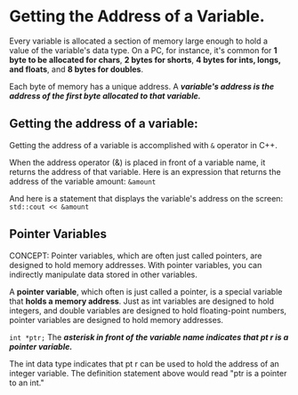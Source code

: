 # Getting the Address of a Variable.
Every variable is allocated a section of memory large enough to hold a value of the variable's data type. On a PC, for instance, it's common for **1 byte to be allocated for chars**, **2 bytes for shorts**, **4 bytes for ints, longs, and floats**, and **8 bytes for doubles**.

Each byte of memory has a unique address. A ***variable's address is the address of the first byte allocated to that variable.***

## Getting the address of a variable:
Getting the address of a variable is accomplished with `&` operator in C++.

When the address operator (&) is placed in front of a variable name, it returns the address of that variable. Here is an expression that returns the address of the variable amount:
`&amount`

And here is a statement that displays the variable's address on the screen:
`std::cout << &amount`


## Pointer Variables
CONCEPT: Pointer variables, which are often just called pointers, are designed to hold memory addresses. With pointer variables, you can indirectly manipulate data stored in other variables.

A **pointer variable**, which often is just called a pointer, is a special variable that **holds a memory address**. Just as int variables are designed to hold integers, and double variables are designed to hold floating-point numbers, pointer variables are designed to hold memory addresses.

`int *ptr;`
The ***asterisk in front of the variable name indicates that pt r is a pointer variable.*** 

The int data type indicates that pt r can be used to hold the address of an integer variable. The definition statement above would read "ptr is a pointer to an int."



